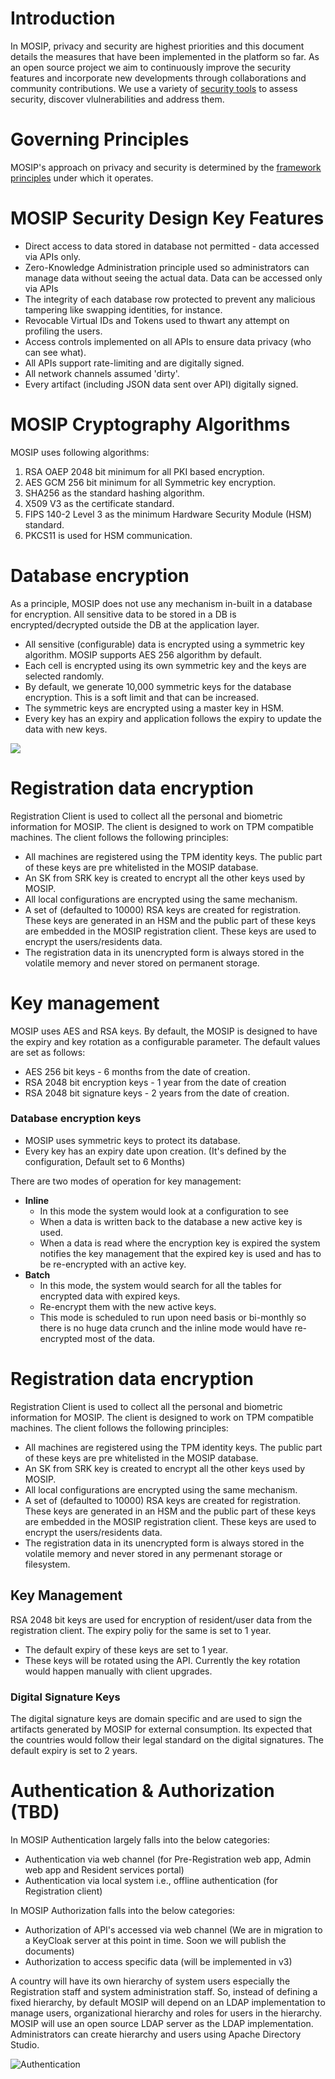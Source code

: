 # Introduction

In MOSIP, privacy and security are highest priorities and this document details the measures that have been implemented in the platform so far. As an open source project we aim to continuously improve the security features and incorporate new developments through collaborations and community contributions. We use a variety of [security tools](Security-Tools.md) to assess security, discover vlulnerabilities and address them. 

# Governing Principles
MOSIP's approach on privacy and security is determined by the [framework principles](https://www.mosip.io/uploads/resources/5cc84b0a08284Country%20Engagement%20Principles_v2.pdf) under which it operates.

# MOSIP Security Design Key Features
- Direct access to data stored in database not permitted - data accessed via APIs only.
- Zero-Knowledge Administration principle used so administrators can manage data without seeing the actual data. Data can be accessed only via APIs
- The integrity of each database row protected to prevent any malicious tampering like swapping identities, for instance.
- Revocable Virtual IDs and Tokens used to thwart any attempt on profiling the users.
- Access controls implemented on all APIs to ensure data privacy (who can see what).
- All APIs support rate-limiting and are digitally signed.
- All network channels assumed 'dirty'.
- Every artifact (including JSON data sent over API) digitally signed.

# MOSIP Cryptography Algorithms

MOSIP uses following algorithms:

1. RSA OAEP 2048 bit minimum for all PKI based encryption.
1. AES GCM 256 bit minimum for all Symmetric key encryption.
1. SHA256 as the standard hashing algorithm.
1. X509 V3 as the certificate standard.
1. FIPS 140-2 Level 3 as the minimum Hardware Security Module (HSM) standard.
1. PKCS11 is used for HSM communication.

# Database encryption
As a principle, MOSIP does not use any mechanism in-built in a database for encryption. All sensitive data to be stored in a DB is encrypted/decrypted outside the DB at the application layer.

- All sensitive (configurable) data is encrypted using a symmetric key algorithm. MOSIP supports AES 256 algorithm by default. 
- Each cell is encrypted using its own symmetric key and the keys are selected randomly.
- By default, we generate 10,000 symmetric keys for the database encryption. This is a soft limit and that can be increased.
- The symmetric keys are encrypted using a master key in HSM. 
- Every key has an expiry and application follows the expiry to update the data with new keys.

![](_images/arch_diagrams/DB_encryption.png)

# Registration data encryption
Registration Client is used to collect all the personal and biometric information for MOSIP. The client is designed to work on TPM compatible machines. The client follows the following principles:
- All machines are registered using the TPM identity keys. The public part of these keys are pre whitelisted in the MOSIP database.
- An SK from SRK key is created to encrypt all the other keys used by MOSIP.
- All local configurations are encrypted using the same mechanism.
- A set of (defaulted to 10000) RSA keys are created for registration. These keys are generated in an HSM and the public part of these keys are embedded in the MOSIP registration client. These keys are used to encrypt the users/residents data. 
- The registration data in its unencrypted form is always stored in the volatile memory and never stored on permanent storage.

# Key management
MOSIP uses AES and RSA keys. By default, the MOSIP is designed to have the expiry and key rotation as a configurable parameter. The default values are set as follows:
- AES 256 bit keys - 6 months from the date of creation.
- RSA 2048 bit encryption keys - 1 year from the date of creation
- RSA 2048 bit signature keys - 2 years from the date of creation.

### Database encryption keys
- MOSIP uses symmetric keys to protect its database.
- Every key has an expiry date upon creation. (It's defined by the configuration, Default set to 6 Months)

There are two modes of operation for key management:
* **Inline**
	- In this mode the system would look at a configuration to see 
	- When a data is written back to the database a new active key is used.
	- When a data is read where the encryption key is expired the system notifies the key management that the expired key is used and has to be re-encrypted with an active key.
* **Batch**
	- In this mode, the system would search for all the tables for encrypted data with expired keys.
	- Re-encrypt them with the new active keys.
	- This mode is scheduled to run upon need basis or bi-monthly so there is no huge data crunch and the inline mode would have re-encrypted most of the data.

# Registration data encryption
Registration Client is used to collect all the personal and biometric information for MOSIP. The client is designed to work on TPM compatible machines. The client follows the following principles:
- All machines are registered using the TPM identity keys. The public part of these keys are pre whitelisted in the MOSIP database.
- An SK from SRK key is created to encrypt all the other keys used by MOSIP.
- All local configurations are encrypted using the same mechanism.
- A set of (defaulted to 10000) RSA keys are created for registration. These keys are generated in an HSM and the public part of these keys are embedded in the MOSIP registration client. These keys are used to encrypt the users/residents data. 
- The registration data in its unencrypted form is always stored in the volatile memory and never stored in any permenant storage or filesystem.
  
## Key Management
RSA 2048 bit keys are used for encryption of resident/user data from the registration client. The expiry poliy for the same is set to 1 year.
- The default expiry of these keys are set to 1 year.
- These keys will be rotated using the API. Currently the key rotation would happen manually with client upgrades.

### Digital Signature Keys
The digital signature keys are domain specific and are used to sign the artifacts generated by MOSIP for external consumption. Its expected that the countries would follow their legal standard on the digital signatures. The default expiry is set to 2 years. 

# Authentication & Authorization (TBD)
In MOSIP Authentication largely falls into the below categories:
- Authentication via web channel (for Pre-Registration web app, Admin web app and Resident services portal)
- Authentication via local system i.e., offline authentication (for Registration client)

In MOSIP Authorization falls into the below categories:
- Authorization of API's accessed via web channel (We are in migration to a KeyCloak server at this point in time. Soon we will publish the documents)
- Authorization to access specific data (will be implemented in v3)

A country will have its own hierarchy of system users especially the Registration staff and system administration staff. So, instead of defining a fixed hierarchy, by default MOSIP will depend on an LDAP implementation to manage users, organizational hierarchy and roles for users in the hierarchy. MOSIP will use an open source LDAP server as the LDAP implementation. Administrators can create hierarchy and users using Apache Directory Studio.

![Authentication](_images/auth/authn_authz.png)
